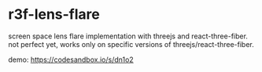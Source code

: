 # r3f-lens-flare
screen space lens flare implementation with threejs and react-three-fiber. not perfect yet, works only on specific versions of threejs/react-three-fiber.

demo: https://codesandbox.io/s/dn1o2
